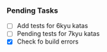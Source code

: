 ### Pending Tasks

 - [ ] Add tests for 6kyu katas
 - [ ] Pending tests for 7kyu katas
 - [x] Check fo build errors